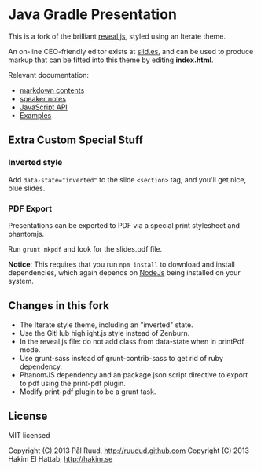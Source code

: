 # Java Gradle Presentation

This is a fork of the brilliant
[reveal.js](https://github.com/hakimel/reveal.js), styled using an Iterate
theme.

An on-line CEO-friendly editor exists at [slid.es](http://slid.es/), and can be
used to produce markup that can be fitted into this theme by editing
**index.html**.

Relevant documentation:

* [markdown contents](https://github.com/hakimel/reveal.js#markdown)
* [speaker notes](https://github.com/hakimel/reveal.js#speaker-notes)
* [JavaScript API](https://github.com/hakimel/reveal.js#api)
* [Examples](https://github.com/hakimel/reveal.js/wiki/Example-Presentations)

## Extra Custom Special Stuff

### Inverted style

Add `data-state="inverted"` to the slide `<section>` tag, and you'll get nice,
blue slides.

### PDF Export

Presentations can be exported to PDF via a special print stylesheet and
phantomjs.

Run `grunt mkpdf` and look for the slides.pdf file.

**Notice**: This requires that you run `npm install` to download and install
dependencies, which again depends on [NodeJs](http://nodejs.org/download) being
installed on your system.


## Changes in this fork

- The Iterate style theme, including an "inverted" state.
- Use the GitHub highlight.js style instead of Zenburn.
- In the reveal.js file: do not add class from data-state when in printPdf
  mode.
- Use grunt-sass instead of grunt-contrib-sass to get rid of ruby dependency.
- PhanomJS dependency and an package.json script directive to export to pdf
  using the print-pdf plugin.
- Modify print-pdf plugin to be a grunt task.


## License

MIT licensed

Copyright (C) 2013 Pål Ruud, http://ruudud.github.com
Copyright (C) 2013 Hakim El Hattab, http://hakim.se
